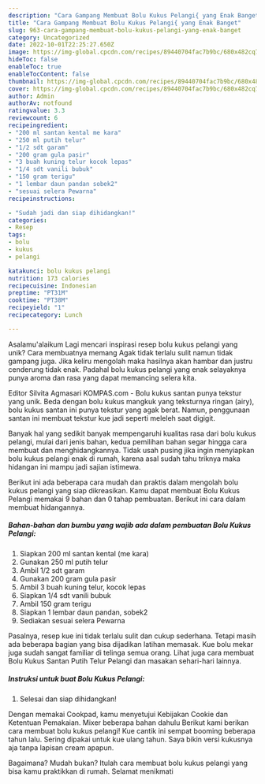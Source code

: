 ```yaml
---
description: "Cara Gampang Membuat Bolu Kukus Pelangi{ yang Enak Banget"
title: "Cara Gampang Membuat Bolu Kukus Pelangi{ yang Enak Banget"
slug: 963-cara-gampang-membuat-bolu-kukus-pelangi-yang-enak-banget
category: Uncategorized
date: 2022-10-01T22:25:27.650Z
image: https://img-global.cpcdn.com/recipes/89440704fac7b9bc/680x482cq70/bolu-kukus-pelangi-foto-resep-utama.jpg
hideToc: false
enableToc: true
enableTocContent: false
thumbnail: https://img-global.cpcdn.com/recipes/89440704fac7b9bc/680x482cq70/bolu-kukus-pelangi-foto-resep-utama.jpg
cover: https://img-global.cpcdn.com/recipes/89440704fac7b9bc/680x482cq70/bolu-kukus-pelangi-foto-resep-utama.jpg
author: Admin
authorAv: notfound
ratingvalue: 3.3
reviewcount: 6
recipeingredient:
- "200 ml santan kental me kara"
- "250 ml putih telur"
- "1/2 sdt garam"
- "200 gram gula pasir"
- "3 buah kuning telur kocok lepas"
- "1/4 sdt vanili bubuk"
- "150 gram terigu"
- "1 lembar daun pandan sobek2"
- "sesuai selera Pewarna"
recipeinstructions:

- "Sudah jadi dan siap dihidangkan!"
categories:
- Resep
tags:
- bolu
- kukus
- pelangi

katakunci: bolu kukus pelangi 
nutrition: 173 calories
recipecuisine: Indonesian
preptime: "PT31M"
cooktime: "PT38M"
recipeyield: "1"
recipecategory: Lunch

---
```



Asalamu'alaikum Lagi mencari inspirasi resep bolu kukus pelangi yang unik? Cara membuatnya memang Agak tidak terlalu sulit namun tidak gampang juga. Jika keliru mengolah maka hasilnya akan hambar dan justru cenderung tidak enak. Padahal bolu kukus pelangi yang enak selayaknya punya aroma dan rasa yang dapat memancing selera kita.


Editor Silvita Agmasari KOMPAS.com - Bolu kukus santan punya tekstur yang unik. Beda dengan bolu kukus mangkuk yang teksturnya ringan (airy), bolu kukus santan ini punya tekstur yang agak berat. Namun, penggunaan santan ini membuat tekstur kue jadi seperti meleleh saat digigit.

Banyak hal yang sedikit banyak mempengaruhi kualitas rasa dari bolu kukus pelangi, mulai dari jenis bahan, kedua pemilihan bahan segar hingga cara membuat dan menghidangkannya. Tidak usah pusing jika ingin menyiapkan bolu kukus pelangi enak di rumah, karena asal sudah tahu triknya maka hidangan ini mampu jadi sajian istimewa.


Berikut ini ada beberapa cara mudah dan praktis dalam mengolah bolu kukus pelangi yang siap dikreasikan. Kamu dapat membuat Bolu Kukus Pelangi memakai 9 bahan dan 0 tahap pembuatan. Berikut ini cara dalam membuat hidangannya.

<!--inarticleads1-->

##### Bahan-bahan dan bumbu yang wajib ada dalam pembuatan Bolu Kukus Pelangi:

1. Siapkan 200 ml santan kental (me kara)
1. Gunakan 250 ml putih telur
1. Ambil 1/2 sdt garam
1. Gunakan 200 gram gula pasir
1. Ambil 3 buah kuning telur, kocok lepas
1. Siapkan 1/4 sdt vanili bubuk
1. Ambil 150 gram terigu
1. Siapkan 1 lembar daun pandan, sobek2
1. Sediakan sesuai selera Pewarna


Pasalnya, resep kue ini tidak terlalu sulit dan cukup sederhana. Tetapi masih ada beberapa bagian yang bisa dijadikan latihan memasak. Kue bolu mekar juga sudah sangat familiar di telinga semua orang. Lihat juga cara membuat Bolu Kukus Santan Putih Telur Pelangi dan masakan sehari-hari lainnya. 

<!--inarticleads2-->

##### Instruksi untuk buat Bolu Kukus Pelangi:


1. Selesai dan siap dihidangkan!

Dengan memakai Cookpad, kamu menyetujui Kebijakan Cookie dan Ketentuan Pemakaian. Mixer beberapa bahan dahulu Berikut kami berikan cara membuat bolu kukus pelangi! Kue cantik ini sempat booming beberapa tahun lalu. Sering dipakai untuk kue ulang tahun. Saya bikin versi kukusnya aja tanpa lapisan cream apapun. 

Bagaimana? Mudah bukan? Itulah cara membuat bolu kukus pelangi yang bisa kamu praktikkan di rumah. Selamat menikmati
